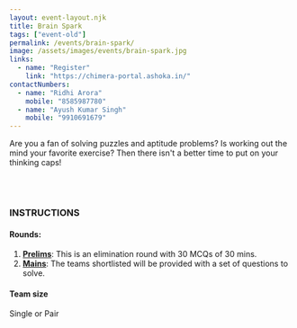 ```yaml
---
layout: event-layout.njk
title: Brain Spark
tags: ["event-old"]
permalink: /events/brain-spark/
image: /assets/images/events/brain-spark.jpg
links:
  - name: "Register"
    link: "https://chimera-portal.ashoka.in/"
contactNumbers:
  - name: "Ridhi Arora"
    mobile: "8585987780"
  - name: "Ayush Kumar Singh"
    mobile: "9910691679"
---
```


Are you a fan of solving puzzles and aptitude problems? Is working out the mind your favorite exercise? Then there isn't a better time to put on your thinking caps!

</br>
</br>

### INSTRUCTIONS

#### Rounds:

1. **<u>Prelims</u>**: This is an elimination round with 30 MCQs of 30 mins.
2. **<u>Mains</u>**: The teams shortlisted will be provided with a set of questions to solve.

#### Team size

Single or Pair
